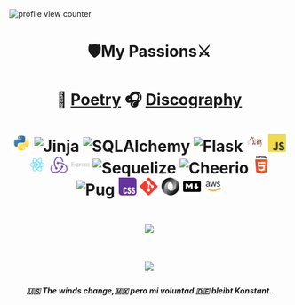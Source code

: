 <div align='left'>
  <img src='https://komarev.com/ghpvc/?username=mastergrant137&color=blueviolet' alt='profile view counter' title='profile view counter'>
</div>
<div align='center'>
  <h1>🛡My Passions⚔️<h1>
  📝 <a href='https://genius.com/1_3_7'>Poetry</a> 
  🎧 <a href='https://campsite.bio/137'>Discography</a>
  <br>
  <br>
  <img height='32' width='32' alt='Python' title='Python' src='https://raw.githubusercontent.com/github/explore/80688e429a7d4ef2fca1e82350fe8e3517d3494d/topics/python/python.png' />
  <img height='32' width='32' alt='Jinja' title='Jinja' src='https://raw.githubusercontent.com/pallets/jinja/11065b55a0056905a8973efec12a15dc658ef46f/artwork/jinjalogo.svg' />
  <img height='32' width='32' alt='SQLAlchemy' title='SQLAlchemy' src='https://avatars.githubusercontent.com/u/6043126?s=200&v=4' />
  <img height='32' width='32' alt='Flask' title='Flask' src='https://miro.medium.com/max/438/1*DGk2fpDud4D7goJxTqZ1pQ.png' />
  <img height='32' width='32' alt='Scrapy' title='Scrapy' src='https://github.com/scrapy/scrapy/blob/master/artwork/scrapy-logo.jpg?raw=true' />
  <img height='32' width='32' alt='JavaScript' title='JavaScript' src='https://raw.githubusercontent.com/github/explore/80688e429a7d4ef2fca1e82350fe8e3517d3494d/topics/javascript/javascript.png' />
  <img height='32' width='32' alt='React' title='React' src='https://raw.githubusercontent.com/github/explore/80688e429a7d4ef2fca1e82350fe8e3517d3494d/topics/react/react.png' />
  <img height='32' width='32' alt='Redux' title='Redux' src='https://raw.githubusercontent.com/github/explore/80688e429a7d4ef2fca1e82350fe8e3517d3494d/topics/redux/redux.png' />
  <img height='32' width='32' alt='Express' title='Express' src='https://raw.githubusercontent.com/github/explore/80688e429a7d4ef2fca1e82350fe8e3517d3494d/topics/express/express.png' />
  <img height='32' width='32' alt='Sequelize' title='Sequelize' src='https://camo.githubusercontent.com/58e35d08b53ec029f0e3e587a28a6f65777d352f797add843d153a0db60b9d7d/68747470733a2f2f692e696d6775722e636f6d2f79764559686e5a2e706e67' />
  <img height='32' width='32' alt='Cheerio' title='Cheerio' src='https://avatars.githubusercontent.com/u/7230330?s=200&v=4' />
  <img height='32' width='32' alt='HTML' title='HTML' src='https://raw.githubusercontent.com/github/explore/80688e429a7d4ef2fca1e82350fe8e3517d3494d/topics/html/html.png' />
  <img height='32' width='32' alt='Pug' title='Pug' src='https://camo.githubusercontent.com/2eb688a747805c9acd144faf728c8a30f86fc4ca5fb39e6528232f0372151364/68747470733a2f2f63646e2e7261776769742e636f6d2f7075676a732f7075672d6c6f676f2f656563343336636565386664396431373236643738333963626539396431663639343639326330632f5356472f7075672d66696e616c2d6c6f676f2d5f2d636f6c6f75722d3132382e737667' />
  <img height='32' width='32' alt='CSS' title='CSS' src='https://raw.githubusercontent.com/github/explore/80688e429a7d4ef2fca1e82350fe8e3517d3494d/topics/css/css.png' />
  <img height='32' width='32' alt='Git' title='Git' src='https://raw.githubusercontent.com/github/explore/80688e429a7d4ef2fca1e82350fe8e3517d3494d/topics/git/git.png' />
  <img height='32' width='32' alt='JSON' title='JSON' src='https://raw.githubusercontent.com/github/explore/80688e429a7d4ef2fca1e82350fe8e3517d3494d/topics/json/json.png' />
  <img height='32' width='32' alt='Markdown' title='Markdown' src='https://raw.githubusercontent.com/github/explore/80688e429a7d4ef2fca1e82350fe8e3517d3494d/topics/markdown/markdown.png' />
  <img height='32' width='32' alt='AWS' title='AWS' src='https://raw.githubusercontent.com/github/explore/80688e429a7d4ef2fca1e82350fe8e3517d3494d/topics/aws/aws.png' />
  <br>
  <br>
  <img src='https://github-readme-stats.vercel.app/api?username=mastergrant137&theme=radical&show_icons=true&count_private=true&hide=contribs'></img>
  <br>
  <br>
  <img src='https://readme-jokes.vercel.app/api?bgColor=%23141421&borderColor=%23e4e2e2&qColor=%23a8fdf6&aColor=%23f7d746'>
  <h4><i>🇺🇸 The winds change,🇲🇽 pero mi voluntad 🇩🇪 bleibt Konstant.</i><h4>
</div>
